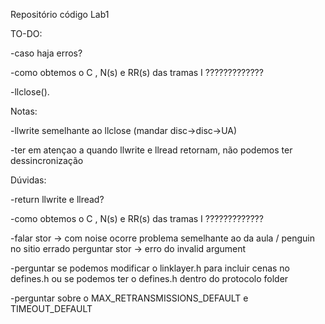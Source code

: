 Repositório código Lab1

TO-DO:
 
  -caso haja erros?
 
  -como obtemos o C , N(s) e RR(s) das tramas I ?????????????
 
  -llclose().

Notas:

  -llwrite semelhante ao llclose (mandar disc->disc->UA)
  
  -ter em atençao a quando llwrite e llread retornam, não podemos ter dessincronização
  
Dúvidas:

  -return llwrite e llread?
  
  -como obtemos o C , N(s) e RR(s) das tramas I ?????????????
  
  -falar stor -> com noise ocorre problema semelhante ao da aula / penguin no sitio errado perguntar stor -> erro do invalid argument
  
  -perguntar se podemos modificar o linklayer.h para incluir cenas no defines.h ou se podemos ter o defines.h dentro do protocolo folder
  
  -perguntar sobre o MAX_RETRANSMISSIONS_DEFAULT e TIMEOUT_DEFAULT
  
